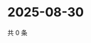 # 2025-08-30

共 0 条

<!-- BEGIN ZHIHUQUESTIONS -->
<!-- 最后更新时间 Sat Aug 30 2025 11:23:21 GMT+0800 (China Standard Time) -->

<!-- END ZHIHUQUESTIONS -->
